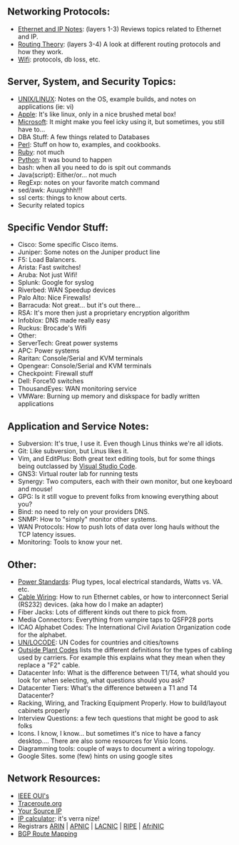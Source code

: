 ## Networking Protocols:

- [Ethernet and IP Notes](Networking/Eth-IP/README.md): (layers 1-3) Reviews topics related to Ethernet and IP. 
- [Routing Theory](Networking/Eth-IP/layer3/routing-theory.md): (layers 3-4) A look at different routing protocols and how they work.
- [Wifi](Networking/wifi/README.md): protocols, db loss, etc. 

## Server, System, and Security Topics:
- [UNIX/LINUX](OS/unix/README.md):  Notes on the OS, example builds, and notes on applications (ie: vi)
- [Apple](OS/apple/README.md): It's like linux, only in a nice brushed metal box!
- [Microsoft](OS/windows/README.md): It might make you feel icky using it, but sometimes, you still have to...
- DBA Stuff: A few things related to Databases
- [Perl](perl/README.md): Stuff on how to, examples, and cookbooks.
- [Ruby](Ruby/README.md): not much
- [Python](python/README.md): It was bound to happen
- bash: when all you need to do is spit out commands
- Java(script): Either/or... not much
- RegExp: notes on your favorite match command
- sed/awk: Auuughhh!!!
- ssl certs: things to know about certs.
- Security related topics

## Specific Vendor Stuff:
- Cisco: Some specific Cisco items.
- Juniper: Some notes on the Juniper product line
- F5: Load Balancers. 
- Arista: Fast switches!
- Aruba: Not just Wifi!
- Splunk: Google for syslog
- Riverbed: WAN Speedup devices
- Palo Alto: Nice Firewalls!
- Barracuda: Not great... but it's out there...
- RSA: It's more then just a proprietary encryption algorithm
- Infoblox: DNS made really easy
- Ruckus: Brocade's Wifi
- Other:
- ServerTech: Great power systems
- APC: Power systems
- Raritan: Console/Serial and KVM terminals
- Opengear: Console/Serial and KVM terminals
- Checkpoint: Firewall stuff 
- Dell: Force10 switches
- ThousandEyes: WAN monitoring service
- VMWare: Burning up memory and diskspace for badly written applications

## Application and Service Notes:
- Subversion: It's true, I use it.  Even though Linus thinks we're all idiots. 
- Git: Like subversion, but Linus likes it.
- Vim, and EditPlus: Both great text editing tools, but for some things being outclassed by [Visual Studio Code](OS/apple/apps/MS-Code.md).
- GNS3: Virtual router lab for running tests
- Synergy: Two computers, each with their own monitor, but one keyboard and mouse!
- GPG: Is it still vogue to prevent folks from knowing everything about you?
- Bind: no need to rely on your providers DNS.
- SNMP: How to "simply" monitor other systems.
- WAN Protocols: How to push lots of data over long hauls without the TCP latency issues.
- Monitoring: Tools to know your net.

## Other:
- [Power Standards](Other/PowerStandards/README.md): Plug types, local electrical standards, Watts vs. VA. etc.
- [Cable Wiring](Other/cableWiring/README.md): How to run Ethernet cables, or how to interconnect Serial (RS232) devices.  (aka how do I make an adapter)
- Fiber Jacks: Lots of different kinds out there to pick from.
- Media Connectors: Everything from vampire taps to QSFP28 ports
- ICAO Alphabet Codes: The International Civil Aviation Organization code for the alphabet.
- [UN/LOCODE](http://www.unece.org/cefact/locode/service/location.html): UN Codes for countries and cities/towns
- [Outside Plant Codes]() lists the different definitions for the types of cabling used by carriers. For example this explains what they mean when they replace a "F2" cable.
- Datacenter Info: What is the difference between T1/T4, what should you look for when selecting, what questions should you ask? 
- Datacenter Tiers: What's the difference between a T1 and T4 Datacenter?
- Racking, Wiring, and Tracking Equipment Properly. How to build/layout cabinets properly
- Interview Questions: a few tech questions that might be good to ask folks
- Icons.  I know, I know... but sometimes it's nice to have a fancy desktop....  There are also some resources for Visio Icons.
- Diagramming tools: couple of ways to document a wiring topology. 
- Google Sites.  some (few) hints on using google sites

## Network Resources:
- [IEEE OUI's](http://standards.ieee.org/regauth/oui/index.shtml)
- [Traceroute.org](http://traceroute.org/)
- [Your Source IP](http://www.hostip.info/)
- [IP calculator](http://jodies.de/ipcalc): it's verra nize!
- Registrars  [ARIN](http://www.arin.net/) | [APNIC](http://www.apnic.net/) | [LACNIC](http://www.lacnic.net/) | [RIPE](http://www.ripe.net/) | [AfriNIC](http://www.afrinic.org/)
- [BGP Route Mapping](http://www.ris.ripe.net/bgplay/)
